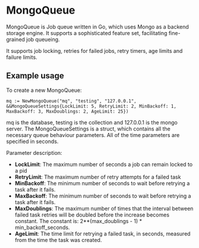 # MongoQueue

MongoQueue is Job queue written in Go, which uses Mongo as a backend storage engine. It supports a sophisticated feature set,  facilitating fine-grained job queueing.

It supports job locking, retries for failed jobs, retry timers, age limits and failure limits.

## Example usage

To create a new MongoQueue:

`mq := NewMongoQueue("mq", "testing", "127.0.0.1", &&MongoQueueSettings{LockLimit: 5, RetryLimit: 2, MinBackoff: 1, MaxBackoff: 3, MaxDoublings: 2, AgeLimit: 25})`

mq is the database, testing is the collection and 127.0.0.1 is the mongo server. The MongoQueueSettings is a struct, which contains all the necessary queue behaviour parameters. All of the time parameters are specified in seconds.

Parameter description:

* **LockLimit**: The maximum number of seconds a job can remain locked to a pid
* **RetryLimit**: The maximum number of retry attempts for a failed task
* **MinBackoff**: The minimum number of seconds to wait before retrying a task after it fails.
* **MaxBackoff**: The minimum number of seconds to wait before retrying a task after it fails.
* **MaxDoublings**: The maximum number of times that the interval between failed task retries will be doubled before the increase becomes constant. The constant is: 2**(max_doublings - 1) * min_backoff_seconds.
* **AgeLimit**: The time limit for retrying a failed task, in seconds, measured from the time the task was created.